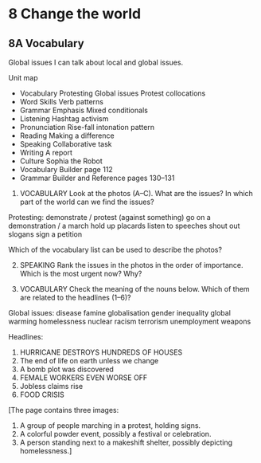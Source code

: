 # 8 Change the world

## 8A Vocabulary
Global issues
I can talk about local and global issues.

Unit map
- Vocabulary
  Protesting
  Global issues
  Protest collocations
- Word Skills
  Verb patterns
- Grammar
  Emphasis
  Mixed conditionals
- Listening Hashtag activism
- Pronunciation
  Rise-fall intonation pattern
- Reading Making a difference
- Speaking Collaborative task
- Writing A report
- Culture Sophia the Robot
- Vocabulary Builder page 112
- Grammar Builder and Reference pages 130–131

1. VOCABULARY Look at the photos (A–C). What are the issues? In which part of the world can we find the issues?

Protesting: demonstrate / protest (against something)
go on a demonstration / a march   hold up placards   listen to speeches
shout out slogans   sign a petition

Which of the vocabulary list can be used to describe the photos?

2. SPEAKING Rank the issues in the photos in the order of importance. Which is the most urgent now? Why?

3. VOCABULARY Check the meaning of the nouns below. Which of them are related to the headlines (1–6)?

Global issues: disease   famine   globalisation   gender inequality   global warming
homelessness   nuclear   racism   terrorism   unemployment   weapons

Headlines:
1. HURRICANE DESTROYS HUNDREDS OF HOUSES
2. The end of life on earth unless we change
3. A bomb plot was discovered
4. FEMALE WORKERS EVEN WORSE OFF
5. Jobless claims rise
6. FOOD CRISIS

[The page contains three images:
1. A group of people marching in a protest, holding signs.
2. A colorful powder event, possibly a festival or celebration.
3. A person standing next to a makeshift shelter, possibly depicting homelessness.]